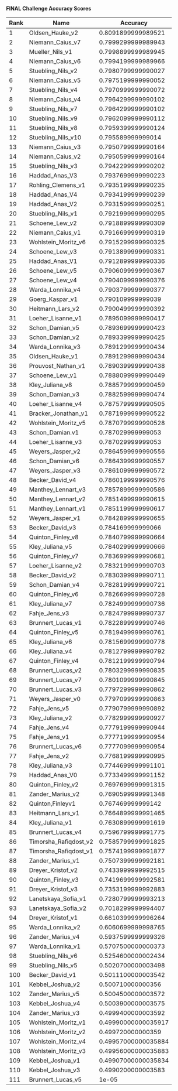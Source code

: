 **FINAL Challenge Accuracy Scores**



|Rank|Name|Accuracy|
|----|-----|---|
|1|Oldsen_Hauke_v2|0.8091899999989521|
|2|Niemann_Caius_v7|0.7999299999989943|
|3|Mueller_Nils_v1|0.7998899999989945|
|4|Niemann_Caius_v6|0.7994199999989966|
|5|Stuebling_Nils_v2|0.7980799999990027|
|6|Niemann_Caius_v5|0.7975199999990052|
|7|Stuebling_Nils_v4|0.7970999999990072|
|8|Niemann_Caius_v4|0.7964299999990102|
|9|Stuebling_Nils_v7|0.7964299999990102|
|10|Stuebling_Nils_v9|0.7962099999990112|
|11|Stuebling_Nils_v8|0.7959399999990124|
|12|Stuebling_Nils_v10|0.795589999999014|
|13|Niemann_Caius_v3|0.7950799999990164|
|14|Niemann_Caius_v2|0.7950599999990164|
|15|Stuebling_Nils_v3|0.7942299999990202|
|16|Haddad_Anas_V3|0.7937699999990223|
|17|Rohling_Clemens_v1|0.7935199999990235|
|18|Haddad_Anas_V4|0.7934199999990239|
|19|Haddad_Anas_V2|0.7931599999990251|
|20|Stuebling_Nils_v1|0.7921999999990295|
|21|Schoene_Lew_v2|0.7918899999990309|
|22|Niemann_Caius_v1|0.7916699999990319|
|23|Wohlstein_Moritz_v6|0.7915299999990325|
|24|Schoene_Lew_v3|0.7913899999990331|
|25|Haddad_Anas_V1|0.7912899999990336|
|26|Schoene_Lew_v5|0.7906099999990367|
|27|Schoene_Lew_v4|0.7904099999990376|
|28|Warda_Lonnika_v4|0.7903799999990377|
|29|Goerg_Kaspar_v1|0.790109999999039|
|30|Heitmann_Lars_v2|0.7900499999990392|
|31|Loeher_Lisanne_v1|0.7895099999990417|
|32|Schon_Damian_v5|0.7893699999990423|
|33|Schon_Damian_v2|0.7893399999990425|
|34|Warda_Lonnika_v3|0.7891299999990434|
|35|Oldsen_Hauke_v1|0.7891299999990434|
|36|Prouvost_Nathan_v1|0.7890399999990438|
|37|Schoene_Lew_v1|0.7888099999990449|
|38|Kley_Juliana_v8|0.7885799999990459|
|39|Schon_Damian_v3|0.7882599999990474|
|40|Loeher_Lisanne_v4|0.7875799999990505|
|41|Bracker_Jonathan_v1|0.7871999999990522|
|42|Wohlstein_Moritz_v5|0.7870799999990528|
|43|Schon_Damian.v1|0.787029999999053|
|44|Loeher_Lisanne_v3|0.787029999999053|
|45|Weyers_Jasper_v2|0.7864599999990556|
|46|Schon_Damian_v6|0.7864399999990557|
|47|Weyers_Jasper_v3|0.7861099999990572|
|48|Becker_David_v4|0.7860199999990576|
|49|Manthey_Lennart_v3|0.7857899999990586|
|50|Manthey_Lennart_v2|0.7851499999990615|
|51|Manthey_Lennart_v1|0.7851199999990617|
|52|Weyers_Jasper_v1|0.7842899999990655|
|53|Becker_David_v3|0.784169999999066|
|54|Quinton_Finley_v8|0.7840799999990664|
|55|Kley_Juliana_v5|0.7840299999990666|
|56|Quinton_Finley_v7|0.7836999999990681|
|57|Loeher_Lisanne_v2|0.7832199999990703|
|58|Becker_David_v2|0.7830399999990711|
|59|Schon_Damian_v4|0.7828199999990721|
|60|Quinton_Finley_v6|0.7826699999990728|
|61|Kley_Juliana_v7|0.7824999999990736|
|62|Fahje_Jens_v3|0.7824799999990737|
|63|Brunnert_Lucas_v1|0.7822899999990746|
|64|Quinton_Finley_v5|0.7819499999990761|
|65|Kley_Juliana_v6|0.7815699999990778|
|66|Kley_Juliana_v4|0.7812799999990792|
|67|Quinton_Finley_v4|0.7812199999990794|
|68|Brunnert_Lucas_v2|0.7803299999990835|
|69|Brunnert_Lucas_v7|0.7801099999990845|
|70|Brunnert_Lucas_v3|0.7797299999990862|
|71|Weyers_Jasper_v0|0.7797099999990863|
|72|Fahje_Jens_v5|0.7790799999990892|
|73|Kley_Juliana_v2|0.7782999999990927|
|74|Fahje_Jens_v4|0.7779199999990944|
|75|Fahje_Jens_v1|0.7777199999990954|
|76|Brunnert_Lucas_v6|0.7777099999990954|
|77|Fahje_Jens_v2|0.7768199999990995|
|78|Kley_Juliana_v3|0.7744699999991101|
|79|Haddad_Anas_V0|0.7733499999991152|
|80|Quinton_Finley_v2|0.7697699999991315|
|81|Zander_Marius_v2|0.7690599999991348|
|82|Quinton,Finleyv1|0.767469999999142|
|83|Heitmann_Lars_v1|0.7664899999991465|
|84|Kley_Juliana_v1|0.7630899999991619|
|85|Brunnert_Lucas_v4|0.7596799999991775|
|86|Timorsha_Rafiqdost_v2|0.7585799999991825|
|87|Timorsha_Rafiqdost_v1|0.7574199999991877|
|88|Zander_Marius_v1|0.7507399999992181|
|89|Dreyer_Kristof_v2|0.7433999999992515|
|90|Quinton_Finley_v3|0.7419699999992581|
|91|Dreyer_Kristof_v3|0.7353199999992883|
|92|Lanetskaya_Sofia_v1|0.7280799999993213|
|93|Lanetskaya_Sofia_v2|0.7018299999994407|
|94|Dreyer_Kristof_v1|0.6610399999996264|
|95|Warda_Lonnika_v2|0.6060699999998765|
|96|Zander_Marius_v4|0.5937599999999326|
|97|Warda_Lonnika_v1|0.5707500000000373|
|98|Stuebling_Nils_v6|0.5254600000002434|
|99|Stuebling_Nils_v5|0.5020700000003498|
|100|Becker_David_v1|0.5011100000003542|
|101|Kebbel_Joshua_v2|0.500710000000356|
|102|Zander_Marius_v5|0.5004500000003572|
|103|Kebbel_Joshua_v4|0.5003900000003575|
|104|Zander_Marius_v3|0.4999400000003592|
|105|Wohlstein_Moritz_v1|0.49990000000035917|
|106|Wohlstein_Moritz_v2|0.499720000000359|
|107|Wohlstein_Moritz_v4|0.49957000000035884|
|108|Wohlstein_Moritz_v3|0.49956000000035883|
|109|Kebbel_Joshua_v1|0.49907000000035834|
|110|Kebbel_Joshua_v3|0.4990200000003583|
|111|Brunnert_Lucas_v5|1e-05|
